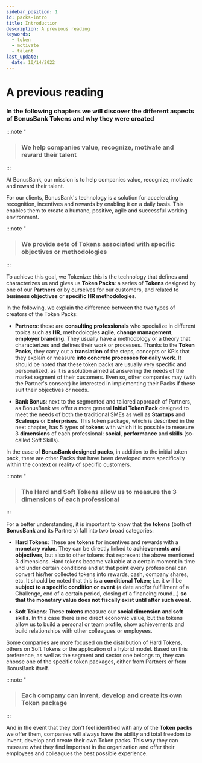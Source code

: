 ```yaml
---
sidebar_position: 1
id: packs-intro
title: Introduction
description: A previous reading
keywords:
  - token
  - motivate
  - talent
last_update:
  date: 10/14/2022
---
```


# A previous reading

<p align="center"> <h3> In the following chapters we will discover the different aspects of BonusBank Tokens and why they were created</h3></p>

:::note "

> ### We help companies value, recognize, motivate and reward their talent

:::

At BonusBank, our mission is to help companies value, recognize, motivate and reward their talent.

For our clients, BonusBank's technology is a solution for accelerating recognition, incentives and rewards by enabling it on a daily basis. This enables them to create a humane, positive, agile and successful working environment.

:::note "

> ### We provide sets of Tokens associated with specific objectives or methodologies

:::

To achieve this goal, we Tokenize: this is the technology that defines and characterizes us and gives us **Token Packs**: a series of **Tokens** designed by one of our **Partners** or by ourselves for our customers, and related to **business objectives** or **specific HR methodologies**.

In the following, we explain the difference between the two types of creators of the Token Packs:

- **Partners**: these are **consulting professionals** who specialize in different topics such as **HR**, methodologies **agile**, **change management**, **employer branding**. They usually have a methodology or a theory that characterizes and defines their work or processes. Thanks to the **Token Packs**, they carry out a **translation** of the steps, concepts or KPIs that they explain or measure **into concrete processes for daily work**. It should be noted that these token packs are usually very specific and personalized, as it is a solution aimed at answering the needs of the market segment of their customers. Even so, other companies may (with the Partner's consent) be interested in implementing their Packs if these suit their objectives or needs.

- **Bank Bonus**: next to the segmented and tailored approach of Partners, as BonusBank we offer a more general **Initial Token Pack** designed to meet the needs of both the traditional SMEs as well as **Startups** and **Scaleups** or **Enterprises**. This token package, which is described in the next chapter, has 5 types of **tokens** with which it is possible to measure 3 **dimensions** of each professional: **social**, **performance** and **skills** (so-called Soft Skills).

In the case of **BonusBank designed packs**, in addition to the initial token pack, there are other Packs that have been developed more specifically within the context or reality of specific customers.

:::note "

> ### The Hard and Soft Tokens allow us to measure the 3 dimensions of each professional

:::

For a better understanding, it is important to know that the **tokens** (both of **BonusBank** and its Partners) fall into two broad categories:

- **Hard Tokens**: These are **tokens** for incentives and rewards with a **monetary value**. They can be directly linked to **achievements and objectives**, but also to other tokens that represent the above mentioned 3 dimensions. Hard tokens become valuable at a certain moment in time and under certain conditions and at that point every professional can convert his/her collected tokens into rewards, cash, company shares, etc. It should be noted that this is a **conditional Token**; i.e. it will be **subject to a specific condition or event** (a date and/or fulfillment of a Challenge, end of a certain period, closing of a financing round...) **so that the monetary value does not fiscally exist until after such event**.

- **Soft Tokens**: These **tokens** measure our **social dimension and soft skills**. In this case there is no direct economic value, but the tokens allow us to build a personal or team profile, show achievements and build relationships with other colleagues or employees.

Some companies are more focused on the distribution of Hard Tokens, others on Soft Tokens or the application of a hybrid model. Based on this preference, as well as the segment and sector one belongs to, they can choose one of the specific token packages, either from Partners or from BonusBank itself.

:::note "

> ### Each company can invent, develop and create its own Token package

:::

And in the event that they don't feel identified with any of the **Token packs** we offer them, companies will always have the ability and total freedom to invent, develop and create their own Token packs. This way they can measure what they find important in the organization and offer their employees and colleagues the best possible experience.
